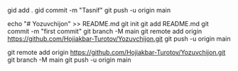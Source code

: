 gid add .
gid commit -m "Tasnif"
git push -u origin main



echo "# Yozuvchijon" >> README.md
git init
git add README.md
git commit -m "first commit"
git branch -M main
git remote add origin https://github.com/Hojiakbar-Turotov/Yozuvchijon.git
git push -u origin main

git remote add origin https://github.com/Hojiakbar-Turotov/Yozuvchijon.git
git branch -M main
git push -u origin main